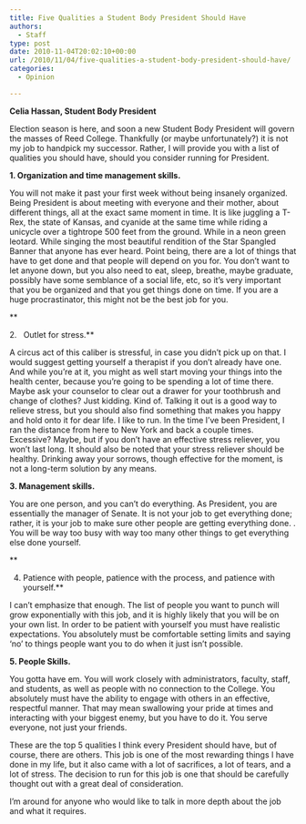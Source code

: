 ```yaml
---
title: Five Qualities a Student Body President Should Have
authors: 
  - Staff
type: post
date: 2010-11-04T20:02:10+00:00
url: /2010/11/04/five-qualities-a-student-body-president-should-have/
categories:
  - Opinion

---
```

**Celia Hassan, Student Body President**

Election season is here, and soon a new Student Body President will govern the masses of Reed College. Thankfully (or maybe unfortunately?) it is not my job to handpick my successor. Rather, I will provide you with a list of qualities you should have, should you consider running for President.

**1. Organization and time management skills.** 

You will not make it past your first week without being insanely organized. Being President is about meeting with everyone and their mother, about different things, all at the exact same moment in time. It is like juggling a T-Rex, the state of Kansas, and cyanide at the same time while riding a unicycle over a tightrope 500 feet from the ground. While in a neon green leotard. While singing the most beautiful rendition of the Star Spangled Banner that anyone has ever heard. Point being, there are a lot of things that have to get done and that people will depend on you for. You don’t want to let anyone down, but you also need to eat, sleep, breathe, maybe graduate, possibly have some semblance of a social life, etc, so it’s very important that you be organized and that you get things done on time. If you are a huge procrastinator, this might not be the best job for you.
  
**
  
2.   Outlet for stress.** 

A circus act of this caliber is stressful, in case you didn’t pick up on that. I would suggest getting yourself a therapist if you don’t already have one. And while you’re at it, you might as well start moving your things into the health center, because you’re going to be spending a lot of time there. Maybe ask your counselor to clear out a drawer for your toothbrush and change of clothes? Just kidding. Kind of. Talking it out is a good way to relieve stress, but you should also find something that makes you happy and hold onto it for dear life. I like to run. In the time I’ve been President, I ran the distance from here to New York and back a couple times. Excessive? Maybe, but if you don’t have an effective stress reliever, you won’t last long. It should also be noted that your stress reliever should be healthy. Drinking away your sorrows, though effective for the moment, is not a long-term solution by any means.

**3. Management skills.** 

You are one person, and you can’t do everything. As President, you are essentially the manager of Senate. It is not your job to get everything done; rather, it is your job to make sure other people are getting everything done. . You will be way too busy with way too many other things to get everything else done yourself.
  
**
  
4. Patience with people, patience with the process, and patience with yourself.** 

I can’t emphasize that enough. The list of people you want to punch will grow exponentially with this job, and it is highly likely that you will be on your own list. In order to be patient with yourself you must have realistic expectations. You absolutely must be comfortable setting limits and saying ‘no’ to things people want you to do when it just isn’t possible.

**5. People Skills.** 

You gotta have em. You will work closely with administrators, faculty, staff, and students, as well as people with no connection to the College. You absolutely must have the ability to engage with others in an effective, respectful manner. That may mean swallowing your pride at times and interacting with your biggest enemy, but you have to do it. You serve everyone, not just your friends.

These are the top 5 qualities I think every President should have, but of course, there are others. This job is one of the most rewarding things I have done in my life, but it also came with a lot of sacrifices, a lot of tears, and a lot of stress. The decision to run for this job is one that should be carefully thought out with a great deal of consideration.

I’m around for anyone who would like to talk in more depth about the job and what it requires.